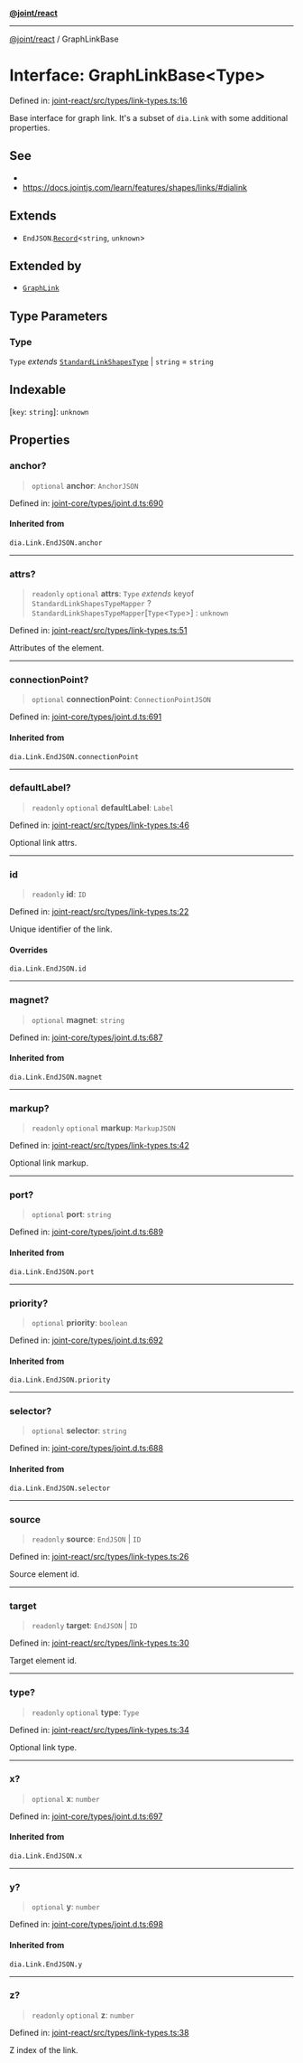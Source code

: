 [**@joint/react**](../README.md)

***

[@joint/react](../README.md) / GraphLinkBase

# Interface: GraphLinkBase\<Type\>

Defined in: [joint-react/src/types/link-types.ts:16](https://github.com/samuelgja/joint/blob/main/packages/joint-react/src/types/link-types.ts#L16)

Base interface for graph link.
It's a subset of `dia.Link` with some additional properties.

## See

 - 
 - https://docs.jointjs.com/learn/features/shapes/links/#dialink

## Extends

- `EndJSON`.[`Record`](https://www.typescriptlang.org/docs/handbook/utility-types.html#recordkeys-type)\<`string`, `unknown`\>

## Extended by

- [`GraphLink`](GraphLink.md)

## Type Parameters

### Type

`Type` *extends* [`StandardLinkShapesType`](../type-aliases/StandardLinkShapesType.md) \| `string` = `string`

## Indexable

\[`key`: `string`\]: `unknown`

## Properties

### anchor?

> `optional` **anchor**: `AnchorJSON`

Defined in: [joint-core/types/joint.d.ts:690](https://github.com/samuelgja/joint/blob/main/packages/joint-core/types/joint.d.ts#L690)

#### Inherited from

`dia.Link.EndJSON.anchor`

***

### attrs?

> `readonly` `optional` **attrs**: `Type` *extends* keyof `StandardLinkShapesTypeMapper` ? `StandardLinkShapesTypeMapper`\[`Type`\<`Type`\>\] : `unknown`

Defined in: [joint-react/src/types/link-types.ts:51](https://github.com/samuelgja/joint/blob/main/packages/joint-react/src/types/link-types.ts#L51)

Attributes of the element.

***

### connectionPoint?

> `optional` **connectionPoint**: `ConnectionPointJSON`

Defined in: [joint-core/types/joint.d.ts:691](https://github.com/samuelgja/joint/blob/main/packages/joint-core/types/joint.d.ts#L691)

#### Inherited from

`dia.Link.EndJSON.connectionPoint`

***

### defaultLabel?

> `readonly` `optional` **defaultLabel**: `Label`

Defined in: [joint-react/src/types/link-types.ts:46](https://github.com/samuelgja/joint/blob/main/packages/joint-react/src/types/link-types.ts#L46)

Optional link attrs.

***

### id

> `readonly` **id**: `ID`

Defined in: [joint-react/src/types/link-types.ts:22](https://github.com/samuelgja/joint/blob/main/packages/joint-react/src/types/link-types.ts#L22)

Unique identifier of the link.

#### Overrides

`dia.Link.EndJSON.id`

***

### magnet?

> `optional` **magnet**: `string`

Defined in: [joint-core/types/joint.d.ts:687](https://github.com/samuelgja/joint/blob/main/packages/joint-core/types/joint.d.ts#L687)

#### Inherited from

`dia.Link.EndJSON.magnet`

***

### markup?

> `readonly` `optional` **markup**: `MarkupJSON`

Defined in: [joint-react/src/types/link-types.ts:42](https://github.com/samuelgja/joint/blob/main/packages/joint-react/src/types/link-types.ts#L42)

Optional link markup.

***

### port?

> `optional` **port**: `string`

Defined in: [joint-core/types/joint.d.ts:689](https://github.com/samuelgja/joint/blob/main/packages/joint-core/types/joint.d.ts#L689)

#### Inherited from

`dia.Link.EndJSON.port`

***

### priority?

> `optional` **priority**: `boolean`

Defined in: [joint-core/types/joint.d.ts:692](https://github.com/samuelgja/joint/blob/main/packages/joint-core/types/joint.d.ts#L692)

#### Inherited from

`dia.Link.EndJSON.priority`

***

### selector?

> `optional` **selector**: `string`

Defined in: [joint-core/types/joint.d.ts:688](https://github.com/samuelgja/joint/blob/main/packages/joint-core/types/joint.d.ts#L688)

#### Inherited from

`dia.Link.EndJSON.selector`

***

### source

> `readonly` **source**: `EndJSON` \| `ID`

Defined in: [joint-react/src/types/link-types.ts:26](https://github.com/samuelgja/joint/blob/main/packages/joint-react/src/types/link-types.ts#L26)

Source element id.

***

### target

> `readonly` **target**: `EndJSON` \| `ID`

Defined in: [joint-react/src/types/link-types.ts:30](https://github.com/samuelgja/joint/blob/main/packages/joint-react/src/types/link-types.ts#L30)

Target element id.

***

### type?

> `readonly` `optional` **type**: `Type`

Defined in: [joint-react/src/types/link-types.ts:34](https://github.com/samuelgja/joint/blob/main/packages/joint-react/src/types/link-types.ts#L34)

Optional link type.

***

### x?

> `optional` **x**: `number`

Defined in: [joint-core/types/joint.d.ts:697](https://github.com/samuelgja/joint/blob/main/packages/joint-core/types/joint.d.ts#L697)

#### Inherited from

`dia.Link.EndJSON.x`

***

### y?

> `optional` **y**: `number`

Defined in: [joint-core/types/joint.d.ts:698](https://github.com/samuelgja/joint/blob/main/packages/joint-core/types/joint.d.ts#L698)

#### Inherited from

`dia.Link.EndJSON.y`

***

### z?

> `readonly` `optional` **z**: `number`

Defined in: [joint-react/src/types/link-types.ts:38](https://github.com/samuelgja/joint/blob/main/packages/joint-react/src/types/link-types.ts#L38)

Z index of the link.
